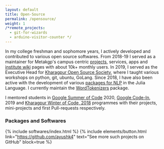 ```yaml
---
layout: default
title: Open-Source
permalink: /opensource/
weight: 1
/*remote_projects: 
  - git-for-wizards
  - arduino-visitor-counter */
---
```


In my college freshman and sophomore years, I actively developed and contributed to various open source softwares. From 2018-19 I served as a maintainer for Metakgp's campus centric <a href="https://github.com/metakgp">projects</a>, services, apps and <a href="https://wiki.metakgp.org">institute wiki</a> pages with about 10k+ monthly users. In 2019, I served as the Executive Head for <a href="https://kossiitkgp.org/">Kharagpur Open Source Society</a>, where I taught various workshops on python, git, ubuntu, GoLang. Since 2018, I have also been active with the development of various <a href="https://github.com/JuliaText">packages for NLP</a> in the Julia Language. I currently maintain the <a href="https://github.com/JuliaText/WordTokenizers.jl">WordTokenizers</a> package.

I mentored students in [Google Summer of Code](https://github.com/Ayushk4/Resume/blob/master/certificates/Mentor_GSoC_2020.pdf) 2020, [Google Code-In](https://github.com/Ayushk4/Resume/blob/master/certificates/GCI%202019%20Mentor%20Certificate.pdf), 2019 and [Kharagpur Winter of Code, 2018](https://github.com/Ayushk4/Resume/blob/master/certificates/KWoC18-Ayush%20Kaushal.pdf) programmes with their projects, mini-projects and first Pull-requests respectively.

### Packages and Softwares
{% include softwares/index.html %}
{% include elements/button.html link="https://github.com/ayushk4" text="See more such projects on GitHub" block=true %}

